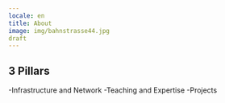 ```yaml
---
locale: en
title: About
image: img/bahnstrasse44.jpg
draft
---
```


## 3 Pillars

-Infrastructure and Network
-Teaching and Expertise
-Projects
